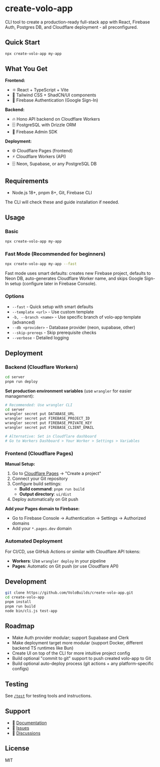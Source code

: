 # create-volo-app

CLI tool to create a production-ready full-stack app with React, Firebase Auth, Postgres DB, and Cloudflare deployment - all preconfigured.

## Quick Start

```bash
npx create-volo-app my-app
```

## What You Get

**Frontend:**
- ⚛️ React + TypeScript + Vite
- 🎨 Tailwind CSS + ShadCN/UI components
- 🔐 Firebase Authentication (Google Sign-In)

**Backend:**
- 🔥 Hono API backend on Cloudflare Workers
- 🗄️ PostgreSQL with Drizzle ORM
- 🔑 Firebase Admin SDK

**Deployment:**
- 🌐 Cloudflare Pages (frontend)
- ⚡ Cloudflare Workers (API)
- 🗄️ Neon, Supabase, or any PostgreSQL DB

## Requirements

- Node.js 18+, pnpm 8+, Git, Firebase CLI

The CLI will check these and guide installation if needed.

## Usage

### Basic
```bash
npx create-volo-app my-app
```

### Fast Mode (Recommended for beginners)
```bash
npx create-volo-app my-app --fast
```

Fast mode uses smart defaults: creates new Firebase project, defaults to Neon DB, auto-generates Cloudflare Worker name, and skips Google Sign-In setup (configure later in Firebase Console).

### Options
- `--fast` - Quick setup with smart defaults
- `--template <url>` - Use custom template
- `-b, --branch <name>` - Use specific branch of volo-app template (advanced)
- `--db <provider>` - Database provider (neon, supabase, other)
- `--skip-prereqs` - Skip prerequisite checks
- `--verbose` - Detailed logging

## Deployment

### Backend (Cloudflare Workers)
```bash
cd server
pnpm run deploy
```

**Set production environment variables** (use `wrangler` for easier management):
```bash
# Recommended: Use wrangler CLI
cd server
wrangler secret put DATABASE_URL
wrangler secret put FIREBASE_PROJECT_ID  
wrangler secret put FIREBASE_PRIVATE_KEY
wrangler secret put FIREBASE_CLIENT_EMAIL

# Alternative: Set in Cloudflare dashboard
# Go to Workers Dashboard > Your Worker > Settings > Variables
```

### Frontend (Cloudflare Pages)

**Manual Setup:**
1. Go to [Cloudflare Pages](https://dash.cloudflare.com/pages) → "Create a project"
2. Connect your Git repository
3. Configure build settings:
   - **Build command**: `pnpm run build`
   - **Output directory**: `ui/dist`
4. Deploy automatically on Git push

**Add your Pages domain to Firebase:**
- Go to Firebase Console → Authentication → Settings → Authorized domains
- Add your `*.pages.dev` domain

### Automated Deployment

For CI/CD, use GitHub Actions or similar with Cloudflare API tokens:
- **Workers**: Use `wrangler deploy` in your pipeline
- **Pages**: Automatic on Git push (or use Cloudflare API)

## Development

```bash
git clone https://github.com/VoloBuilds/create-volo-app.git
cd create-volo-app
pnpm install
pnpm run build
node bin/cli.js test-app
```

## Roadmap
- Make Auth provider modular; support Supabase and Clerk
- Make deployment target more modular (support Docker, different backend TS runtimes like Bun)
- Create UI on top of the CLI for more intuitive project config
- Build optional "commit to git" support to push created volo-app to Git
- Build optional auto-deploy process (git actions + any platform-specific configs)

## Testing

See [`/test`](./test) for testing tools and instructions.

## Support

- 📖 [Documentation](https://github.com/VoloBuilds/volo-app)
- 🐛 [Issues](https://github.com/VoloBuilds/create-volo-app/issues)
- 💬 [Discussions](https://github.com/VoloBuilds/create-volo-app/discussions)

## License

MIT 